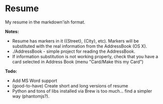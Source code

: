 Resume
======

My resume in the markdown'ish format.  

__Notes:__
  - Resume has markers in it ({Street}, {City}, etc). Markers will be substituted with the real information from the AddressBook (OS X).
  - ./AddressBook - simple project for reading the AddressBook.
  - If information substitution is not working properly, check that you have a card selected in Address Book (menu "Card/Make this my Card")

__Todo:__
  - Add MS Word support
  - (good-to-have) Create short and long versions of resume
  - Python and tons of libs installed via Brew is too much... find a simpler way (phantomjs?).